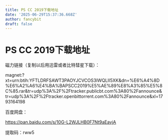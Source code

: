 ```yaml
---
title: PS CC 2019下载地址
date: '2025-06-29T15:37:36.668Z'
author: fancybit
draft: false
---
```

<div class="header"><h1 class="single-title animate__animated animate__pulse animate__faster">PS CC 2019下载地址</h1></div>

<div class="content" id="content"><p><!-- raw HTML omitted --><!-- raw HTML omitted --><!-- raw HTML omitted --><!-- raw HTML omitted --></p><!-- raw HTML omitted --><!-- raw HTML omitted --><p><!-- raw HTML omitted -->磁力链接（复制以后用迅雷或者比特彗星下载）：<!-- raw HTML omitted --></p><p><!-- raw HTML omitted -->magnet:?xt=urn:btih:YFTLDRFSAWT3PAOYJCVCOS3IWQLII5XK&amp;dn=%E6%A4%8D%E6%A2%A6%E4%BA%BAPSCC2019%E5%AE%89%E8%A3%85%E5%8C%85.rar&amp;tr=udp%3A%2F%2Ftracker.publicbt.com%3A80%2Fannounce&amp;tr=udp%3A%2F%2Ftracker.openbittorrent.com%3A80%2Fannounce&amp;xl=1793164198<!-- raw HTML omitted --></p><p>百度网盘：</p><p><!-- raw HTML omitted --><a href="https://pan.baidu.com/s/10G-L2WJLHB0F7Nt9aEavjA" target="_blank" rel="external nofollow noopener noreferrer">https://pan.baidu.com/s/10G-L2WJLHB0F7Nt9aEavjA</a><!-- raw HTML omitted --></p><p>提取码：<!-- raw HTML omitted -->rww5<!-- raw HTML omitted --></p><!-- raw HTML omitted --></div>

